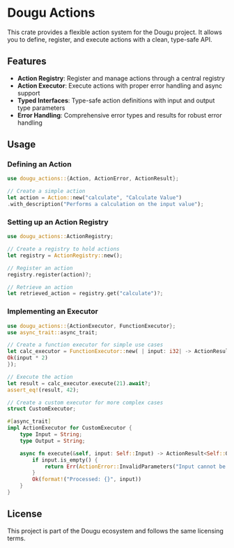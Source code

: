 # Dougu Actions

This crate provides a flexible action system for the Dougu project. It allows you to define, register, and execute
actions with a clean, type-safe API.

## Features

- **Action Registry**: Register and manage actions through a central registry
- **Action Executor**: Execute actions with proper error handling and async support
- **Typed Interfaces**: Type-safe action definitions with input and output type parameters
- **Error Handling**: Comprehensive error types and results for robust error handling

## Usage

### Defining an Action

```rust
use dougu_actions::{Action, ActionError, ActionResult};

// Create a simple action
let action = Action::new("calculate", "Calculate Value")
.with_description("Performs a calculation on the input value");
```

### Setting up an Action Registry

```rust
use dougu_actions::ActionRegistry;

// Create a registry to hold actions
let registry = ActionRegistry::new();

// Register an action
registry.register(action)?;

// Retrieve an action
let retrieved_action = registry.get("calculate")?;
```

### Implementing an Executor

```rust
use dougu_actions::{ActionExecutor, FunctionExecutor};
use async_trait::async_trait;

// Create a function executor for simple use cases
let calc_executor = FunctionExecutor::new( | input: i32| -> ActionResult<i32> {
Ok(input * 2)
});

// Execute the action
let result = calc_executor.execute(21).await?;
assert_eq!(result, 42);

// Create a custom executor for more complex cases
struct CustomExecutor;

#[async_trait]
impl ActionExecutor for CustomExecutor {
    type Input = String;
    type Output = String;

    async fn execute(&self, input: Self::Input) -> ActionResult<Self::Output> {
        if input.is_empty() {
            return Err(ActionError::InvalidParameters("Input cannot be empty".to_string()));
        }
        Ok(format!("Processed: {}", input))
    }
}
```

## License

This project is part of the Dougu ecosystem and follows the same licensing terms. 